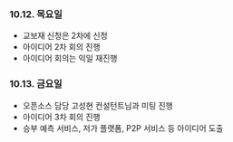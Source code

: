 ### 10.12. 목요일
- 교보재 신청은 2차에 신청
- 아이디어 2차 회의 진행
- 아이디어 회의는 익일 재진행

### 10.13. 금요일

- 오픈소스 담당 고성현 컨설턴트님과 미팅 진행
- 아이디어 3차 회의 진행
- 승부 예측 서비스, 저가 플랫폼, P2P 서비스 등 아이디어 도출
